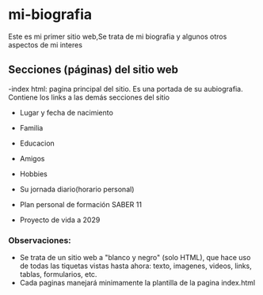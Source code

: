 # mi-biografia
Este es mi primer sitio web,Se trata de mi biografia y algunos otros aspectos de mi interes

## Secciones (páginas) del sitio web

-index html: pagina principal del sitio. Es una portada de su aubiografia. Contiene los links a las demás secciones del sitio

- Lugar y fecha de nacimiento

- Familia

- Educacion

- Amigos 

- Hobbies 

- Su jornada diario(horario personal)

- Plan personal de formación SABER 11

- Proyecto de vida a 2029

### Observaciones:
- Se trata de un sitio web a "blanco y negro" (solo HTML), que hace uso de todas las tiquetas vistas hasta ahora: texto, imagenes, videos, links, tablas, formularios, etc.
- Cada paginas manejará minimamente la plantilla de la pagina index.html
